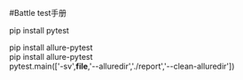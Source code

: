 #Battle test手册

pip install pytest

pip install allure-pytest  
pip install allure-pytest  
 pytest.main(['-sv',__file__,'--alluredir','./report','--clean-alluredir'])